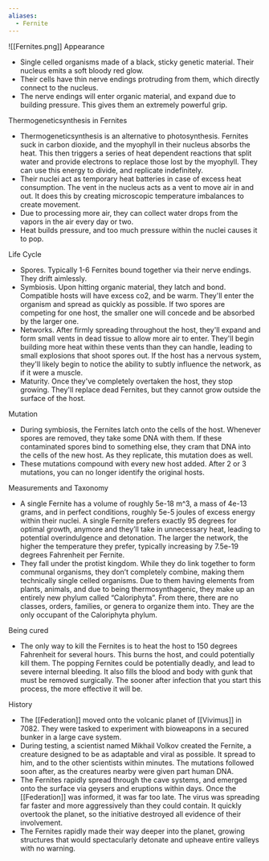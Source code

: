 ```yaml
---
aliases:
  - Fernite
---
```

![[Fernites.png]]
Appearance
- Single celled organisms made of a black, sticky genetic material. Their nucleus emits a soft bloody red glow.
- Their cells have thin nerve endings protruding from them, which directly connect to the nucleus. 
- The nerve endings will enter organic material, and expand due to building pressure. This gives them an extremely powerful grip.

Thermogeneticsynthesis in Fernites
- Thermogeneticsynthesis is an alternative to photosynthesis. Fernites suck in carbon dioxide, and the myophyll in their nucleus absorbs the heat. This then triggers a series of heat dependent reactions that split water and provide electrons to replace those lost by the myophyll. They can use this energy to divide, and replicate indefinitely. 
- Their nuclei act as temporary heat batteries in case of excess heat consumption. The vent in the nucleus acts as a vent to move air in and out. It does this by creating microscopic temperature imbalances to create movement. 
- Due to processing more air, they can collect water drops from the vapors in the air every day or two. 
- Heat builds pressure, and too much pressure within the nuclei causes it to pop. 

Life Cycle
- Spores. Typically 1-6 Fernites bound together via their nerve endings. They drift aimlessly.
- Symbiosis. Upon hitting organic material, they latch and bond. Compatible hosts will have excess co2, and be warm. They'll enter the organism and spread as quickly as possible. If two spores are competing for one host, the smaller one will concede and be absorbed by the larger one. 
- Networks. After firmly spreading throughout the host, they'll expand and form small vents in dead tissue to allow more air to enter. They'll begin building more heat within these vents than they can handle, leading to small explosions that shoot spores out. If the host has a nervous system, they'll likely begin to notice the ability to subtly influence the network, as if it were a muscle. 
- Maturity. Once they've completely overtaken the host, they stop growing. They'll replace dead Fernites, but they cannot grow outside the surface of the host. 

Mutation
- During symbiosis, the Fernites latch onto the cells of the host. Whenever spores are removed, they take some DNA with them. If these contaminated spores bind to something else, they cram that DNA into the cells of the new host. As they replicate, this mutation does as well. 
- These mutations compound with every new host added. After 2 or 3 mutations, you can no longer identify the original hosts. 

Measurements and Taxonomy
- A single Fernite has a volume of roughly 5e-18 m^3, a mass of 4e-13 grams, and in perfect conditions, roughly 5e-5 joules of excess energy within their nuclei. A single Fernite prefers exactly 95 degrees for optimal growth, anymore and they’ll take in unnecessary heat, leading to potential overindulgence and detonation. The larger the network, the higher the temperature they prefer, typically increasing by 7.5e-19 degrees Fahrenheit per Fernite.
- They fall under the protist kingdom. While they do link together to form communal organisms, they don’t completely combine, making them technically single celled organisms. Due to them having elements from plants, animals, and due to being thermosynthagenic, they make up an entirely new phylum called “Caloriphyta”. From there, there are no classes, orders, families, or genera to organize them into. They are the only occupant of the Caloriphyta phylum.

Being cured
- The only way to kill the Fernites is to heat the host to 150 degrees Fahrenheit for several hours. This burns the host, and could potentially kill them. The popping Fernites could be potentially deadly, and lead to severe internal bleeding. It also fills the blood and body with gunk that must be removed surgically. The sooner after infection that you start this process, the more effective it will be. 

History
- The [[Federation]] moved onto the volcanic planet of [[Vivimus]] in 7082. They were tasked to experiment with bioweapons in a secured bunker in a large cave system. 
- During testing, a scientist named Mikhail Volkov created the Fernite, a creature designed to be as adaptable and viral as possible. It spread to him, and to the other scientists within minutes. The mutations followed soon after, as the creatures nearby were given part human DNA. 
- The Fernites rapidly spread through the cave systems, and emerged onto the surface via geysers and eruptions within days. Once the [[Federation]] was informed, it was far too late. The virus was spreading far faster and more aggressively than they could contain. It quickly overtook the planet, so the initiative destroyed all evidence of their involvement. 
- The Fernites rapidly made their way deeper into the planet, growing structures that would spectacularly detonate and upheave entire valleys with no warning. 